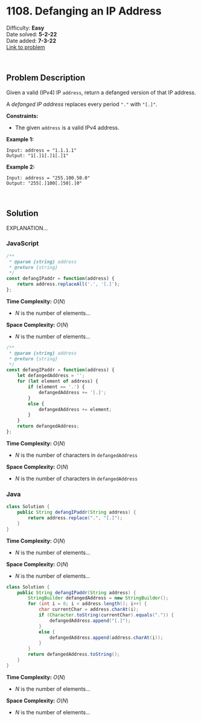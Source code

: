 # 1108. Defanging an IP Address

Difficulty: **Easy**  
Date solved: **5-2-22**  
Date added: **7-3-22**  
[Link to problem](https://leetcode.com/problems/defanging-an-ip-address/)

<br>

## Problem Description

Given a valid (IPv4) IP `address`, return a defanged version of that IP address.

A *defanged IP address* replaces every period `"."` with `"[.]"`.

**Constraints:**

- The given `address` is a valid IPv4 address.

**Example 1:**

```
Input: address = "1.1.1.1"
Output: "1[.]1[.]1[.]1"
```

**Example 2:**

```
Input: address = "255.100.50.0"
Output: "255[.]100[.]50[.]0"
```

<br>

## Solution

EXPLANATION...

### **JavaScript**

```js
/**
 * @param {string} address
 * @return {string}
 */
const defangIPaddr = function(address) {
    return address.replaceAll('.', '[.]');
};
```

**Time Complexity:** $O(N)$
- $N$ is the number of elements...

**Space Complexity:** $O(N)$
- $N$ is the number of elements...

```js
/**
 * @param {string} address
 * @return {string}
 */
const defangIPaddr = function(address) {
    let defangedAddress = '';
    for (let element of address) {
        if (element == '.') {
            defangedAddress += '[.]';
        }
        else {
            defangedAddress += element;
        }
    }
    return defangedAddress;
};
```

**Time Complexity:** $O(N)$
- $N$ is the number of characters in `defangedAddress`

**Space Complexity:** $O(N)$
- $N$ is the number of characters in `defangedAddress`

### **Java**

```java
class Solution {
    public String defangIPaddr(String address) {
        return address.replace(".", "[.]");
    }
}
```

**Time Complexity:** $O(N)$
- $N$ is the number of elements...

**Space Complexity:** $O(N)$
- $N$ is the number of elements...

```java
class Solution {
    public String defangIPaddr(String address) {
        StringBuilder defangedAddress = new StringBuilder();
        for (int i = 0; i < address.length(); i++) {
            char currentChar = address.charAt(i);
            if (Character.toString(currentChar).equals(".")) {
                defangedAddress.append("[.]");
            }
            else {
                defangedAddress.append(address.charAt(i));
            }
        }
        return defangedAddress.toString();
    }
}
```

**Time Complexity:** $O(N)$
- $N$ is the number of elements...

**Space Complexity:** $O(N)$
- $N$ is the number of elements...